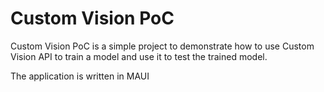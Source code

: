 # Custom Vision PoC

Custom Vision PoC is a simple project to demonstrate how to use Custom Vision API to train a model and use it to test the trained model.

The application is written in MAUI
